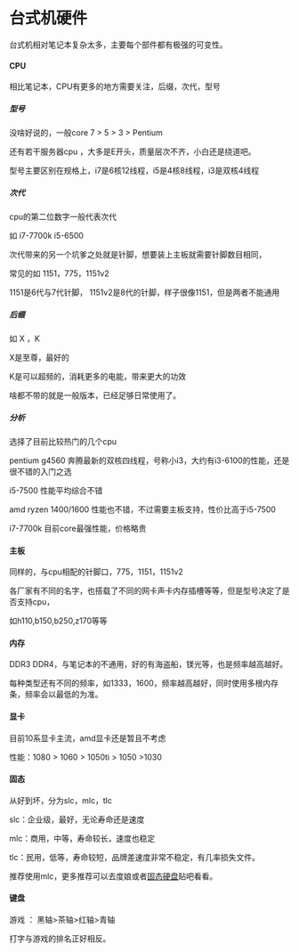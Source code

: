 # 台式机硬件

台式机相对笔记本复杂太多，主要每个部件都有极强的可变性。

#### CPU

相比笔记本，CPU有更多的地方需要关注，后缀，次代，型号

##### 型号

没啥好说的，一般core 7 > 5 > 3 > Pentium

还有若干服务器cpu ，大多是E开头，质量层次不齐，小白还是绕道吧。

型号主要区别在规格上，i7是6核12线程，i5是4核8线程，i3是双核4线程

##### 次代

cpu的第二位数字一般代表次代

如 i7-7700k i5-6500

次代带来的另一个坑爹之处就是针脚，想要装上主板就需要针脚数目相同，

常见的如 1151，775，1151v2

1151是6代与7代针脚， 1151v2是8代的针脚，样子很像1151，但是两者不能通用

##### 后缀

如 X ，K

X是至尊，最好的

K是可以超频的，消耗更多的电能，带来更大的功效

啥都不带的就是一般版本，已经足够日常使用了。

##### 分析

选择了目前比较热门的几个cpu

pentium g4560 奔腾最新的双核四线程，号称小i3，大约有i3-6100的性能，还是很不错的入门之选

i5-7500 性能平均综合不错

amd ryzen 1400/1600 性能也不错，不过需要主板支持，性价比高于i5-7500

i7-7700k 目前core最强性能，价格略贵

#### 主板

同样的，与cpu相配的针脚口，775，1151，1151v2

各厂家有不同的名字，也搭载了不同的网卡声卡内存插槽等等，但是型号决定了是否支持cpu，

如h110,b150,b250,z170等等

#### 内存

DDR3 DDR4，与笔记本的不通用，好的有海盗船，镁光等，也是频率越高越好。

每种类型还有不同的频率，如1333，1600，频率越高越好，同时使用多根内存条，频率会以最低的为准。

#### 显卡

目前10系显卡主流，amd显卡还是暂且不考虑

性能：1080 > 1060 > 1050ti > 1050 >1030

#### 固态

从好到坏，分为slc，mlc，tlc

slc：企业级，最好，无论寿命还是速度

mlc：商用，中等，寿命较长，速度也稳定

tlc：民用，低等，寿命较短，品牌差速度非常不稳定，有几率损失文件。

推荐使用mlc，更多推荐可以去度娘或者[固态硬盘](http://tieba.baidu.com/f?kw=%E5%9B%BA%E6%80%81%E7%A1%AC%E7%9B%98)贴吧看看。

#### 键盘

游戏 ： 黑轴>茶轴>红轴>青轴

打字与游戏的排名正好相反。